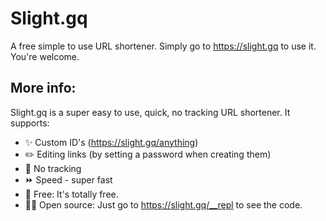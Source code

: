 # Slight.gq
A free simple to use URL shortener. Simply go to https://slight.gq to use it. You're welcome.

## More info:

Slight.gq is a super easy to use, quick, no tracking URL shortener. It supports:
- ✨ Custom ID's (https://slight.gq/anything)
- ✏️ Editing links (by setting a password when creating them)
- 🚫 No tracking
- ⏩ Speed - super fast
- 💸 Free: It's totally free.
- 👨‍💻 Open source: Just go to https://slight.gq/__repl to see the code.